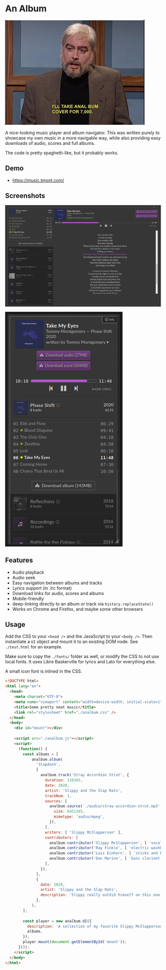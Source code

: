 # An Album

![anal bum cover](./snl.jpg)

A nice-looking music player and album navigator. This was written
purely to showcase my own music in a more navigable way, while
also providing easy downloads of audio, scores and full albums.

The code is pretty spaghetti-like, but it probably works.

## Demo
- https://music.tmont.com/

## Screenshots

![analbum screenshot](./analbum.png)

![analbum mobile screenshot](./analbum-mobile.png)

## Features

- Audio playback
- Audio seek
- Easy navigation between albums and tracks
- Lyrics support (in .lrc format)
- Download links for audio, scores and albums
- Mobile-friendly
- deep-linking directly to an album or track via `history.replaceState()`
- Works on Chrome and Firefox, and maybe some other browsers

## Usage

Add the CSS to your `<head />` and the JavaScript to your `<body />`. Then
instantiate a `UI` object and mount it to an existing DOM node. See
`./test.html` for an example.

Make sure to copy the `./fonts/` folder as well, or modify the CSS to not
use local fonts. It uses Libre Baskerville for lyrics and Lato for everything else.

A small icon font is inlined in the CSS.

```html
<!DOCTYPE html>
<html lang="en">
  <head>
    <meta charset="UTF-8">
    <meta name="viewport" content="width=device-width, initial-scale=1">
    <title>Some pretty neat music</title>
    <link rel="stylesheet" href="./analbum.css" />
  </head>
  <body>
    <div id="mount"></div>

    <script src="./analbum.js"></script>
    <script>
      (function() {
        const albums = [
            analbum.album(
              'Slapdash', 
              [
                analbum.track('Stray Accordion Strut', {
                  duration: 120345,
                  date: 2020,
                  artist: 'Slippy and the Slap Rats',
                  trackNum: 1,
                  sources: [
                    analbum.source('./audio/stray-accordion-strut.mp3', {
                      size: 6451345,
                      mimetype: 'audio/mpeg',
                    }),
                  ],
                  writers: [ 'Slippy McSlapperson' ],
                  contributors: [
                    analbum.contributor('Slippy McSlapperson', [ 'vocals', 'accordion' ]),
                    analbum.contributor('Ray Finkle', [ 'electric washboard' ]),
                    analbum.contributor('Lois Einhorn', [ 'sticks and bucket' ]),
                    analbum.contributor('Dan Marino', [ 'bass clarinet', 'harpsichord', 'lute', 'backing vocals' ]),
                  ],
                }),
              ],
              {
                date: 2020,
                artist: 'Slippy and the Slap Rats',
                description: 'Slippy really outdid himself on this one. Full of toe-tapping polka smash hits.',
              },
            ),
        ];
   
        const player = new analbum.UI({
          description: 'A collection of my favorite Slippy McSlapperson records',
          albums,
        });
        player.mount(document.getElementById('mount'));
      }());
    </script>
  </body>
</html>
```


